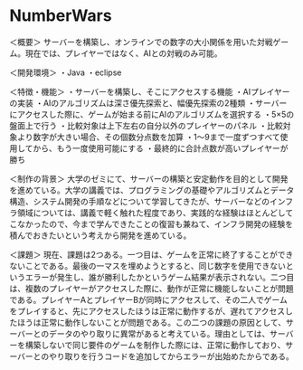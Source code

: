 # NumberWars

＜概要＞
サーバーを構築し、オンラインでの数字の大小関係を用いた対戦ゲーム。現在では、プレイヤーではなく、AIとの対戦のみ可能。

＜開発環境＞
・Java
・eclipse

＜特徴・機能＞
・サーバーを構築し、そこにアクセスする機能
・AIプレイヤーの実装
・AIのアルゴリズムは深さ優先探索と、幅優先探索の2種類
・サーバーにアクセスした際に、ゲームが始まる前にAIのアルゴリズムを選択する
・5×5の盤面上で行う
・比較対象は上下左右の自分以外のプレイヤーのパネル
・比較対象より数字が大きい場合、その個数分点数を加算
・1～9まで一度ずつすべて使用してから、もう一度使用可能にする
・最終的に合計点数が高いプレイヤーが勝ち

＜制作の背景＞
大学のゼミにて、サーバーの構築と安定動作を目的として開発を進めている。大学の講義では、プログラミングの基礎やアルゴリズムとデータ構造、システム開発の手順などについて学習してきたが、サーバーなどのインフラ領域については、講義で軽く触れた程度であり、実践的な経験はほとんどしてこなかったので、今まで学んできたことの復習も兼ねて、インフラ開発の経験を積んでおきたいという考えから開発を進めている。

＜課題＞
現在、課題は2つある。一つ目は、ゲームを正常に終了することができないことである。最後の一マスを埋めようとすると、同じ数字を使用できないというエラーが発生し、誰が勝利したかというゲーム結果が表示されない。二つ目は、複数のプレイヤーがアクセスした際に、動作が正常に機能しないことが問題である。プレイヤーAとプレイヤーBが同時にアクセスして、その二人でゲームをプレイすると、先にアクセスしたほうは正常に動作するが、遅れてアクセスしたほうは正常に動作しないことが問題である。この二つの課題の原因として、サーバーとのデータのやり取りに異常があると考えている。理由としては、サーバーを構築しないで同じ要件のゲームを制作した際には、正常に動作しており、サーバーとのやり取りを行うコードを追加してからエラーが出始めたからである。
